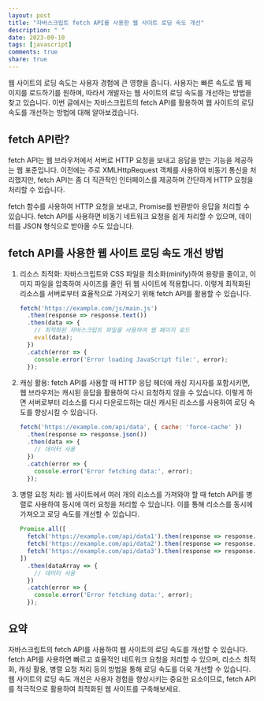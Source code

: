 ```yaml
---
layout: post
title: "자바스크립트 fetch API를 사용한 웹 사이트 로딩 속도 개선"
description: " "
date: 2023-09-10
tags: [javascript]
comments: true
share: true
---
```


웹 사이트의 로딩 속도는 사용자 경험에 큰 영향을 줍니다. 사용자는 빠른 속도로 웹 페이지를 로드하기를 원하며, 따라서 개발자는 웹 사이트의 로딩 속도를 개선하는 방법을 찾고 있습니다. 이번 글에서는 자바스크립트의 fetch API를 활용하여 웹 사이트의 로딩 속도를 개선하는 방법에 대해 알아보겠습니다.

## fetch API란?

fetch API는 웹 브라우저에서 서버로 HTTP 요청을 보내고 응답을 받는 기능을 제공하는 웹 표준입니다. 이전에는 주로 XMLHttpRequest 객체를 사용하여 비동기 통신을 처리했지만, fetch API는 좀 더 직관적인 인터페이스를 제공하며 간단하게 HTTP 요청을 처리할 수 있습니다.

fetch 함수를 사용하여 HTTP 요청을 보내고, Promise를 반환받아 응답을 처리할 수 있습니다. fetch API를 사용하면 비동기 네트워크 요청을 쉽게 처리할 수 있으며, 데이터를 JSON 형식으로 받아올 수도 있습니다.

## fetch API를 사용한 웹 사이트 로딩 속도 개선 방법

1. 리소스 최적화: 자바스크립트와 CSS 파일을 최소화(minify)하여 용량을 줄이고, 이미지 파일을 압축하여 사이즈를 줄인 뒤 웹 사이트에 적용합니다. 이렇게 최적화된 리소스를 서버로부터 효율적으로 가져오기 위해 fetch API를 활용할 수 있습니다.

   ```javascript
   fetch('https://example.com/js/main.js')
     .then(response => response.text())
     .then(data => {
       // 최적화된 자바스크립트 파일을 사용하여 웹 페이지 로드
       eval(data);
     })
     .catch(error => {
       console.error('Error loading JavaScript file:', error);
     });
   ```

2. 캐싱 활용: fetch API를 사용할 때 HTTP 응답 헤더에 캐싱 지시자를 포함시키면, 웹 브라우저는 캐시된 응답을 활용하여 다시 요청하지 않을 수 있습니다. 이렇게 하면 서버로부터 리소스를 다시 다운로드하는 대신 캐시된 리소스를 사용하여 로딩 속도를 향상시킬 수 있습니다.

   ```javascript
   fetch('https://example.com/api/data', { cache: 'force-cache' })
     .then(response => response.json())
     .then(data => {
       // 데이터 사용
     })
     .catch(error => {
       console.error('Error fetching data:', error);
     });
   ```

3. 병렬 요청 처리: 웹 사이트에서 여러 개의 리소스를 가져와야 할 때 fetch API를 병렬로 사용하여 동시에 여러 요청을 처리할 수 있습니다. 이를 통해 리소스를 동시에 가져오고 로딩 속도를 개선할 수 있습니다.

   ```javascript
   Promise.all([
     fetch('https://example.com/api/data1').then(response => response.json()),
     fetch('https://example.com/api/data2').then(response => response.json()),
     fetch('https://example.com/api/data3').then(response => response.json())
   ])
     .then(dataArray => {
       // 데이터 사용
     })
     .catch(error => {
       console.error('Error fetching data:', error);
     });
   ```

## 요약

자바스크립트의 fetch API를 사용하여 웹 사이트의 로딩 속도를 개선할 수 있습니다. fetch API를 사용하면 빠르고 효율적인 네트워크 요청을 처리할 수 있으며, 리소스 최적화, 캐싱 활용, 병렬 요청 처리 등의 방법을 통해 로딩 속도를 더욱 개선할 수 있습니다. 웹 사이트의 로딩 속도 개선은 사용자 경험을 향상시키는 중요한 요소이므로, fetch API를 적극적으로 활용하여 최적화된 웹 사이트를 구축해보세요.